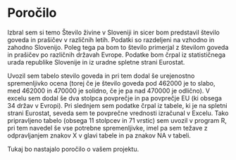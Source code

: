 # Poročilo
Izbral sem si temo Število živine v Sloveniji in sicer bom predstavil število goveda in prašičev v različnih letih. Podatki so razdeljeni na vzhodno in zahodno Slovenijo. Poleg tega pa bom to število primerjal z številom goveda in prašičev po različnih državah Evrope. Podatke bom črpal iz statističnega urada republike Slovenije in iz uradne spletne strani Eurostat.

Uvozil sem tabelo stevilo goveda in pri tem dodal še urejenostno spremenljivko ocena (torej če je število goveda pod 462000 je to slabo, med 462000 in 470000 je solidno, če je pa nad 470000 je odlično). V excelu sem dodal še dva stolpca povprečje in pa povprečje EU (ki obsega 34 držav v Evropi). Pri slednjem sem podatke črpal iz tabele, ki je na spletni strani Eurostat, seveda sem te povprečne vrednosti izračunal v Excelu. Tako pripravljeno tabelo (obsega 11 stolpcev in 71 vrstic) sem uvozil v program R, pri tem navedel še vse potrebne spremenljivke, imel pa sem težave z odpravljanjem znakov X v glavi tabele in pa znakov NA v tabeli.

Tukaj bo nastajalo poročilo o vašem projektu.
